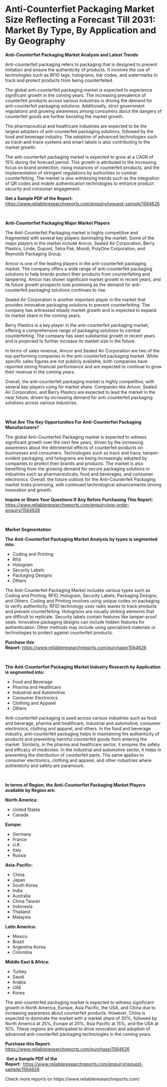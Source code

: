 <p><h1>Anti-Counterfiet Packaging Market Size Reflecting a Forecast Till 2031: Market By Type, By Application and By Geography</h1></p><p><strong>Anti-Counterfiet Packaging Market Analysis and Latest Trends</strong></p>
<p><p>Anti-counterfeit packaging refers to packaging that is designed to prevent imitation and ensure the authenticity of products. It involves the use of technologies such as RFID tags, holograms, bar codes, and watermarks to track and protect products from being counterfeited.</p><p>The global anti-counterfeit packaging market is expected to experience significant growth in the coming years. The increasing prevalence of counterfeit products across various industries is driving the demand for anti-counterfeit packaging solutions. Additionally, strict government regulations and growing awareness among consumers about the dangers of counterfeit goods are further boosting the market growth.</p><p>The pharmaceutical and healthcare industries are expected to be the largest adopters of anti-counterfeit packaging solutions, followed by the food and beverage industry. The adoption of advanced technologies such as track-and-trace systems and smart labels is also contributing to the market growth.</p><p>The anti-counterfeit packaging market is expected to grow at a CAGR of 15% during the forecast period. This growth is attributed to the increasing focus on brand protection, rising instances of counterfeit products, and the implementation of stringent regulations by authorities to combat counterfeiting. The market is also witnessing trends such as the integration of QR codes and mobile authentication technologies to enhance product security and consumer engagement.</p></p>
<p><strong>Get a Sample PDF of the Report:&nbsp;</strong> <a href="https://www.reliableresearchreports.com/enquiry/request-sample/1564626">https://www.reliableresearchreports.com/enquiry/request-sample/1564626</a></p>
<p>&nbsp;</p>
<p><strong>Anti-Counterfiet Packaging Major Market Players</strong></p>
<p><p>The Anti-Counterfeit Packaging market is highly competitive and fragmented with several key players dominating the market. Some of the major players in the market include Amcor, Sealed Air Corporation, Berry Plastics, Linde, Dupont, Tetra Pak, Mondi, PolyOne Corporation, and Reynolds Packaging Group.</p><p>Amcor is one of the leading players in the anti-counterfeit packaging market. The company offers a wide range of anti-counterfeit packaging solutions to help brands protect their products from counterfeiting and tampering. Amcor has shown significant market growth in recent years, and its future growth prospects look promising as the demand for anti-counterfeit packaging solutions continues to rise.</p><p>Sealed Air Corporation is another important player in the market that provides innovative packaging solutions to prevent counterfeiting. The company has witnessed steady market growth and is expected to expand its market share in the coming years.</p><p>Berry Plastics is a key player in the anti-counterfeit packaging market, offering a comprehensive range of packaging solutions to combat counterfeiting. The company has seen substantial growth in recent years and is projected to further increase its market size in the future.</p><p>In terms of sales revenue, Amcor and Sealed Air Corporation are two of the top-performing companies in the anti-counterfeit packaging market. While specific sales figures are not publicly available, both companies have reported strong financial performance and are expected to continue to grow their revenue in the coming years.</p><p>Overall, the anti-counterfeit packaging market is highly competitive, with several key players vying for market share. Companies like Amcor, Sealed Air Corporation, and Berry Plastics are expected to lead the market in the near future, driven by increasing demand for anti-counterfeit packaging solutions across various industries.</p></p>
<p>&nbsp;</p>
<p><strong>What Are The Key Opportunities For Anti-Counterfiet Packaging Manufacturers?</strong></p>
<p><p>The global Anti-Counterfeit Packaging market is expected to witness significant growth over the next few years, driven by the increasing awareness about the detrimental effects of counterfeit products on businesses and consumers. Technologies such as track and trace, tamper-evident packaging, and holograms are being increasingly adopted by companies to protect their brands and products. The market is also benefiting from the growing demand for secure packaging solutions in industries such as pharmaceuticals, food and beverages, and consumer electronics. Overall, the future outlook for the Anti-Counterfeit Packaging market looks promising, with continued technological advancements driving innovation and growth.</p></p>
<p><strong>Inquire or Share Your Questions If Any Before Purchasing This Report:</strong> <a href="https://www.reliableresearchreports.com/enquiry/pre-order-enquiry/1564626">https://www.reliableresearchreports.com/enquiry/pre-order-enquiry/1564626</a></p>
<p>&nbsp;</p>
<p><strong>Market Segmentation</strong></p>
<p><strong>The Anti-Counterfiet Packaging Market Analysis by types is segmented into:</strong></p>
<p><ul><li>Coding and Printing</li><li>Rfid</li><li>Hologram</li><li>Security Labels</li><li>Packaging Designs</li><li>Others</li></ul></p>
<p><p>The Anti-Counterfeit Packaging Market includes various types such as Coding and Printing, RFID, Hologram, Security Labels, Packaging Designs, and Others. Coding and Printing involves using unique codes on packaging to verify authenticity. RFID technology uses radio waves to track products and prevent counterfeiting. Holograms are visually striking elements that are difficult to replicate. Security labels contain features like tamper-proof seals. Innovative packaging designs can include hidden features for authentication. Other methods may include using specialized materials or technologies to protect against counterfeit products. </p></p>
<p><strong>Purchase this Report:&nbsp;</strong><a href="https://www.reliableresearchreports.com/purchase/1564626">https://www.reliableresearchreports.com/purchase/1564626</a></p>
<p>&nbsp;</p>
<p><strong>The Anti-Counterfiet Packaging Market Industry Research by Application is segmented into:</strong></p>
<p><ul><li>Food and Beverage</li><li>Pharma and Healthcare</li><li>Industrial and Automotive</li><li>Consumer Electronics</li><li>Clothing and Apparel</li><li>Others</li></ul></p>
<p><p>Anti-counterfeit packaging is used across various industries such as food and beverage, pharma and healthcare, industrial and automotive, consumer electronics, clothing and apparel, and others. In the food and beverage industry, anti-counterfeit packaging helps in maintaining the authenticity of products and preventing harmful counterfeit goods from entering the market. Similarly, in the pharma and healthcare sector, it ensures the safety and efficacy of medicines. In the industrial and automotive sector, it helps in preventing the distribution of counterfeit parts. The same applies to consumer electronics, clothing and apparel, and other industries where authenticity and safety are paramount.</p></p>
<p>&nbsp;</p>
<p><strong>In terms of Region, the Anti-Counterfiet Packaging Market Players available by Region are:</strong></p>
<p>
    <p> <strong> North America: </strong>
        <ul>
            <li>United States</li>
            <li>Canada</li>
        </ul>
        </p> 
    <p> <strong> Europe: </strong>
        <ul>
            <li>Germany</li>
            <li>France</li>
            <li>U.K.</li>
            <li>Italy</li>
            <li>Russia</li>
        </ul>
        </p> 
    <p> <strong> Asia-Pacific: </strong>
        <ul>
            <li>China</li>
            <li>Japan</li>
            <li>South Korea</li>
            <li>India</li>
            <li>Australia</li>
            <li>China Taiwan</li>
            <li>Indonesia</li>
            <li>Thailand</li>
            <li>Malaysia</li>
        </ul>
        </p> 
    <p> <strong> Latin America: </strong>
        <ul>
            <li>Mexico</li>
            <li>Brazil</li>
            <li>Argentina Korea</li>
            <li>Colombia</li>
        </ul>
        </p> 
    <p> <strong> Middle East & Africa: </strong>
        <ul>
            <li>Turkey</li>
            <li>Saudi</li>
            <li>Arabia</li>
            <li>UAE</li>
            <li>Korea</li>
        </ul>
    </p>
    </p>
<p><p>The anti-counterfeit packaging market is expected to witness significant growth in North America, Europe, Asia Pacific, the USA, and China due to increasing awareness about counterfeit products. However, China is expected to dominate the market with a market share of 30%, followed by North America at 25%, Europe at 20%, Asia Pacific at 15%, and the USA at 10%. These regions are anticipated to drive innovation and adoption of advanced anti-counterfeit packaging technologies in the coming years.</p></p>
<p><strong>Purchase this Report: </strong><a href="https://www.reliableresearchreports.com/purchase/1564626">https://www.reliableresearchreports.com/purchase/1564626</a></p>
<p>&nbsp;<strong>Get a Sample PDF of the Report:&nbsp;&nbsp;</strong><a href="https://www.reliableresearchreports.com/enquiry/request-sample/1564626">https://www.reliableresearchreports.com/enquiry/request-sample/1564626</a></p>
<p><strong></strong></p>
<p>Check more reports on https://www.reliableresearchreports.com/</p>